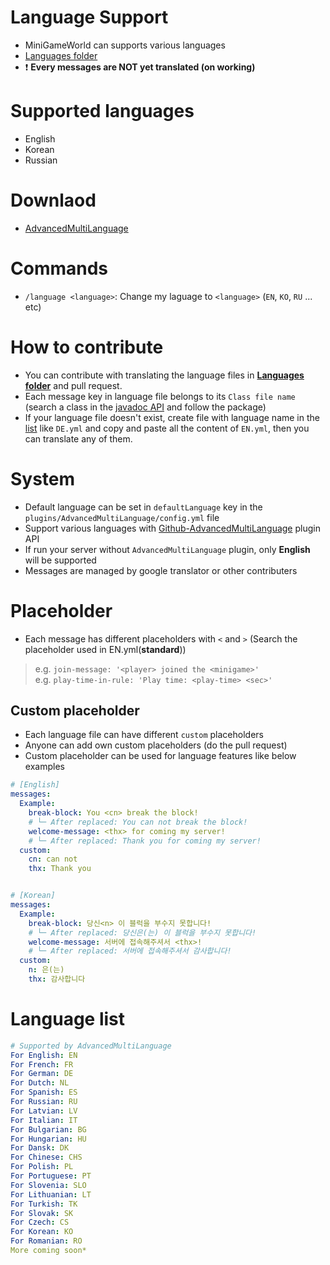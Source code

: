 # Language Support
- MiniGameWorld can supports various languages
- [Languages folder]
- ❗ **Every messages are NOT yet translated (on working)**

# Supported languages
- English
- Korean
- Russian



# Downlaod
- [AdvancedMultiLanguage]



# Commands
- `/language <language>`: Change my laguage to `<language>` (`EN`, `KO`, `RU` ... etc)



# How to contribute
- You can contribute with translating the language files in **[Languages folder]** and pull request.
- Each message key in language file belongs to its `Class file name` (search a class in the [javadoc API] and follow the package)
- If your language file doesn't exist, create file with language name in the [list](#language-list) like `DE.yml` and copy and paste all the content of `EN.yml`, then you can translate any of them.


# System
- Default language can be set in `defaultLanguage` key in the `plugins/AdvancedMultiLanguage/config.yml` file
- Support various languages with [Github-AdvancedMultiLanguage] plugin API
- If run your server without `AdvancedMultiLanguage` plugin, only **English** will be supported
- Messages are managed by google translator or other contributers



# Placeholder
- Each message has different placeholders with `<` and `>` (Search the placeholder used in EN.yml(**standard**))
> e.g. `join-message: '<player> joined the <minigame>'`  
> e.g. `play-time-in-rule: 'Play time: <play-time> <sec>' `
## Custom placeholder
- Each language file can have different `custom` placeholders
- Anyone can add own custom placeholders (do the pull request)
- Custom placeholder can be used for language features like below examples
```yaml
# [English]
messages:
  Example:
    break-block: You <cn> break the block!
    # └─ After replaced: You can not break the block!
    welcome-message: <thx> for coming my server!
    # └─ After replaced: Thank you for coming my server!
  custom:
    cn: can not
    thx: Thank you


# [Korean]
messages:
  Example:
    break-block: 당신<n> 이 블럭을 부수지 못합니다!
    # └─ After replaced: 당신은(는) 이 블럭을 부수지 못합니다!
    welcome-message: 서버에 접속해주셔서 <thx>!
    # └─ After replaced: 서버에 접속해주셔서 감사합니다!
  custom:
    n: 은(는)
    thx: 감사합니다
```


# Language list
```yaml
# Supported by AdvancedMultiLanguage
For English: EN
For French: FR
For German: DE
For Dutch: NL
For Spanish: ES
For Russian: RU
For Latvian: LV
For Italian: IT
For Bulgarian: BG
For Hungarian: HU
For Dansk: DK
For Chinese: CHS
For Polish: PL
For Portuguese: PT
For Slovenia: SLO
For Lithuanian: LT
For Turkish: TK
For Slovak: SK
For Czech: CS
For Korean: KO
For Romanian: RO
More coming soon*
```

[Languages folder]: https://github.com/MiniGameWorlds/MiniGameWorld/tree/main/src/resources/messages
[javadoc API]: https://minigameworlds.github.io/MiniGameWorld/
[Github-AdvancedMultiLanguage]: https://github.com/smessie/AdvancedMultiLanguage
[AdvancedMultiLanguage]: https://www.spigotmc.org/resources/advanced-multi-language.21338/